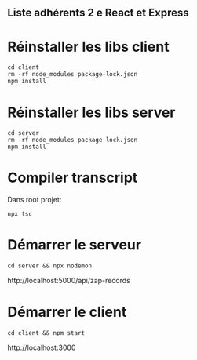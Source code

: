 ## Liste adhérents 2 e React et Express

# Réinstaller les libs client

```
cd client
rm -rf node_modules package-lock.json
npm install
```

# Réinstaller les libs server

```
cd server
rm -rf node_modules package-lock.json
npm install
```

# Compiler transcript
Dans root projet:

```
npx tsc 
```

# Démarrer le serveur

```
cd server && npx nodemon
```

http://localhost:5000/api/zap-records

# Démarrer le client

```
cd client && npm start
```

http://localhost:3000
